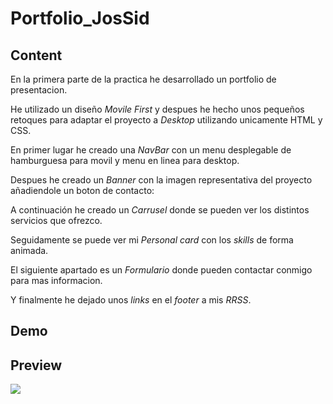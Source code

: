 # Portfolio_JosSid

## Content

En la primera parte de la practica he desarrollado un portfolio de presentacion.

He utilizado un diseño *Movile First* y despues he hecho unos pequeños retoques para adaptar el proyecto a *Desktop* utilizando unicamente HTML y CSS.

En primer lugar he creado una *NavBar* con un menu desplegable de hamburguesa para movil y menu en linea para desktop.

Despues he creado un *Banner* con la imagen representativa del proyecto añadiendole un boton de contacto:

A continuación he creado un *Carrusel* donde se pueden ver los distintos servicios que ofrezco.

Seguidamente se puede ver mi *Personal card* con los *skills* de forma animada.

El siguiente apartado es un *Formulario* donde pueden contactar conmigo para mas informacion.

Y finalmente he dejado unos *links* en el *footer* a mis *RRSS*.

## Demo





## Preview


![](/preview.jpg)

